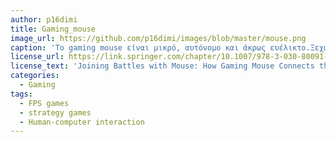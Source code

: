 ```yaml
---
author: p16dimi 
title: Gaming_mouse
image_url: https://github.com/p16dimi/images/blob/master/mouse.png
caption: 'Το gaming mouse είναι μικρό, αυτόνομο και άκρως ευέλικτο.Ξεχωρίζει για την αυτονομία και την κομψότητά του.Το καλό είναι ότι διαθέτει ρυθμιζόμενο βάρος, προσθαφαιρώντας διάφορα μέρη του ποντικιού και τέλος συνδυάζει την ποιοτική κατασκευή της Logitech.'
license_url: https://link.springer.com/chapter/10.1007/978-3-030-80091-8_31
license_text: 'Joining Battles with Mouse: How Gaming Mouse Connects the Virtual World and Body'
categories:
  - Gaming
tags:
  - FPS games
  - strategy games
  - Human-computer interaction
---
```

